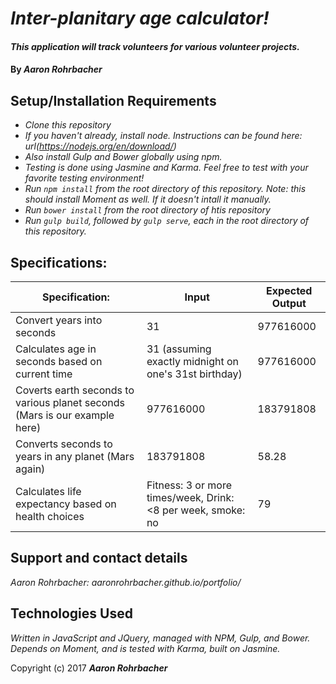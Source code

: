 # _Inter-planitary age calculator!_

#### _This application will track volunteers for various volunteer projects._

#### By _**Aaron Rohrbacher**_

## Setup/Installation Requirements

* _Clone this repository_
* _If you haven't already, install node. Instructions can be found here: url(https://nodejs.org/en/download/)_
* _Also install Gulp and Bower globally using npm._
* _Testing is done using Jasmine and Karma. Feel free to test with your favorite testing environment!_
* _Run `npm install` from the root directory of this repository. Note: this should install Moment as well. If it doesn't intall it manually._
* _Run `bower install` from the root directory of htis repository_
* _Run `gulp build`, followed by `gulp serve`, each in the root directory of this repository._

## Specifications:
| Specification:                                                             | Input                                                        | Expected Output |
|----------------------------------------------------------------------------|--------------------------------------------------------------|-----------------|
| Convert years into seconds                                                 | 31                                                           | 977616000       |
| Calculates age in seconds based on current time                            | 31 (assuming exactly midnight on one's 31st birthday)        | 977616000       |
| Coverts earth seconds to various planet seconds (Mars is our example here) | 977616000                                                    | 183791808       |
| Converts seconds to years in any planet (Mars again)                       | 183791808                                                    | 58.28           |
| Calculates life expectancy based on health choices                         | Fitness: 3 or more times/week, Drink: <8 per week, smoke: no | 79              |


## Support and contact details

_Aaron Rohrbacher: aaronrohrbacher.github.io/portfolio/_

## Technologies Used
_Written in JavaScript and JQuery, managed with NPM, Gulp, and Bower. Depends on Moment, and is tested with Karma, built on Jasmine._

Copyright (c) 2017 **_Aaron Rohrbacher_**
